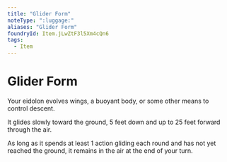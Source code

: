 ```yaml
---
title: "Glider Form"
noteType: ":luggage:"
aliases: "Glider Form"
foundryId: Item.jLwZtF3l5Xm4cQn6
tags:
  - Item
---
```


# Glider Form

Your eidolon evolves wings, a buoyant body, or some other means to control descent.

It glides slowly toward the ground, 5 feet down and up to 25 feet forward through the air.

As long as it spends at least 1 action gliding each round and has not yet reached the ground, it remains in the air at the end of your turn.
